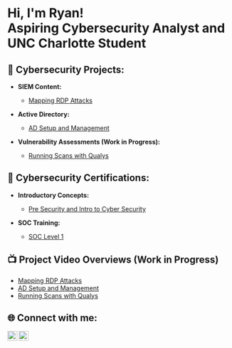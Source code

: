 <h1>Hi, I'm Ryan! <br/> Aspiring Cybersecurity Analyst and UNC Charlotte Student<br/></h1>

<h2>🔐 Cybersecurity Projects:</h2>

- <b>SIEM Content:</b>
  - [Mapping RDP Attacks](https://github.com/rdooley2/SIEM-Lab/blob/main/README.md)
 
- <b>Active Directory:</b>
  - [AD Setup and Management](https://github.com/rdooley2/AD-Lab/blob/main/README.md)
 
- <b>Vulnerability Assessments (Work in Progress):</b>
  - [Running Scans with Qualys](https://github.com/rdooley2/Vulnerability-Lab/blob/main/README.md)

<h2>📝 Cybersecurity Certifications:</h2>

- <b>Introductory Concepts:</b>
  - [Pre Security and Intro to Cyber Security](https://github.com/rdooley2/PS-and-ITC/blob/main/README.md)
  
- <b>SOC Training:</b>
  - [SOC Level 1](https://github.com/rdooley2/SOC-Level-1/blob/main/README.md)
 
<h2>📺 Project Video Overviews (Work in Progress)</h2>

- [Mapping RDP Attacks]()
- [AD Setup and Management]()
- [Running Scans with Qualys]()

<h2> 🌐 Connect with me:</h2>

[<img align="left" alt="RyanDooley | YouTube" width="22px" src="https://cdn.jsdelivr.net/npm/simple-icons@v3/icons/youtube.svg" />][youtube]
[<img align="left" alt="RyanDooley | LinkedIn" width="22px" src="https://cdn.jsdelivr.net/npm/simple-icons@v3/icons/linkedin.svg" />][linkedin]

[youtube]: https://www.youtube.com/channel/UCvA8TGpgz0JO2IuerGv_vQw
[linkedin]: https://www.linkedin.com/in/ryan-dooley-69bb13224/
